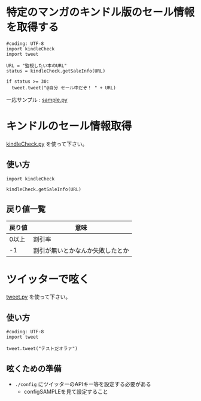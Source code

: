 # 特定のマンガのキンドル版のセール情報を取得する
```
#coding: UTF-8
import kindleCheck
import tweet

URL = "監視したい本のURL"
status = kindleCheck.getSaleInfo(URL)

if status >= 30:
  tweet.tweet("@自分 セール中だぞ！ " + URL)
```
一応サンプル : [sample.py](sample.py)

# キンドルのセール情報取得
[kindleCheck.py](kindleCheck.py) を使って下さい。
## 使い方
```
import kindleCheck

kindleCheck.getSaleInfo(URL)
```

## 戻り値一覧
|戻り値|意味|
-|-
|0以上|割引率|
|-1|割引が無いとかなんか失敗したとか|

# ツイッターで呟く
[tweet.py](tweet.py) を使って下さい。
## 使い方
```
#coding: UTF-8
import tweet

tweet.tweet("テストだオラァ")
```

## 呟くための準備
- `./config` にツイッターのAPIキー等を設定する必要がある
  - configSAMPLEを見て設定すること
